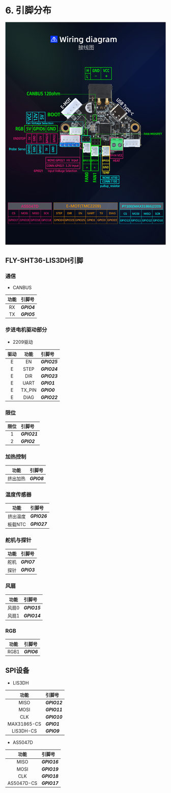 # 6. 引脚分布

![interface](../../images/boards/fly_rrf/interface.png)

## FLY-SHT36-LIS3DH引脚


### 通信

* CANBUS

| 功能 | 引脚号      |
| :--: | :---------- |
|  RX  | ***GPIO4*** |
|  TX  | ***GPIO5*** |

### 步进电机驱动部分

* 2209驱动

| 驱动 |  功能  | 引脚号       |
| :--: | :----: | :----------- |
|  E   |   EN   | ***GPIO25*** |
|  E   |  STEP  | ***GPIO24*** |
|  E   |  DIR   | ***GPIO23*** |
|  E   |  UART  | ***GPIO1***  |
|  E   | TX_PIN | ***GPIO0***  |
|  E   |  DIAG  | ***GPIO22*** |
### 限位

| 限位 | 引脚号       |
| :--: | :----------- |
|  1   | ***GPIO21*** |
|  2   | ***GPIO2***  |

### 加热控制

|   功能   | 引脚号      |
| :------: | :---------- |
| 挤出加热 | ***GPIO8*** |

### 温度传感器

|   功能   | 引脚号       |
| :------: | :----------- |
| 挤出温度 | ***GPIO26*** |
| 板载NTC  | ***GPIO27*** |

### 舵机与探针

| 功能 | 引脚号      |
| :--: | :---------- |
| 舵机 | ***GPIO7*** |
| 探针 | ***GPIO3*** |

### 风扇

| 功能  | 引脚号       |
| :---: | :----------- |
| 风扇0 | ***GPIO15*** |
| 风扇1 | ***GPIO14*** |

### RGB

| 功能 | 引脚号      |
| :--: | :---------- |
| RGB1 | ***GPIO6*** |

## SPI设备

* LIS3DH

|    功能     | 引脚号       |
| :---------: | :----------- |
|    MISO     | ***GPIO12*** |
|    MOSI     | ***GPIO11*** |
|     CLK     | ***GPIO10*** |
| MAX31865-CS | ***GPIO1***  |
|  LIS3DH-CS  | ***GPIO9***  |

* AS5047D

|    功能    | 引脚号       |
| :--------: | :----------- |
|    MISO    | ***GPIO16*** |
|    MOSI    | ***GPIO19*** |
|    CLK     | ***GPIO18*** |
| AS5047D-CS | ***GPIO17*** |